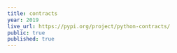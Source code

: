 ```yaml
---
title: contracts
year: 2019
live_url: https://pypi.org/project/python-contracts/
public: true
published: true
---
```

